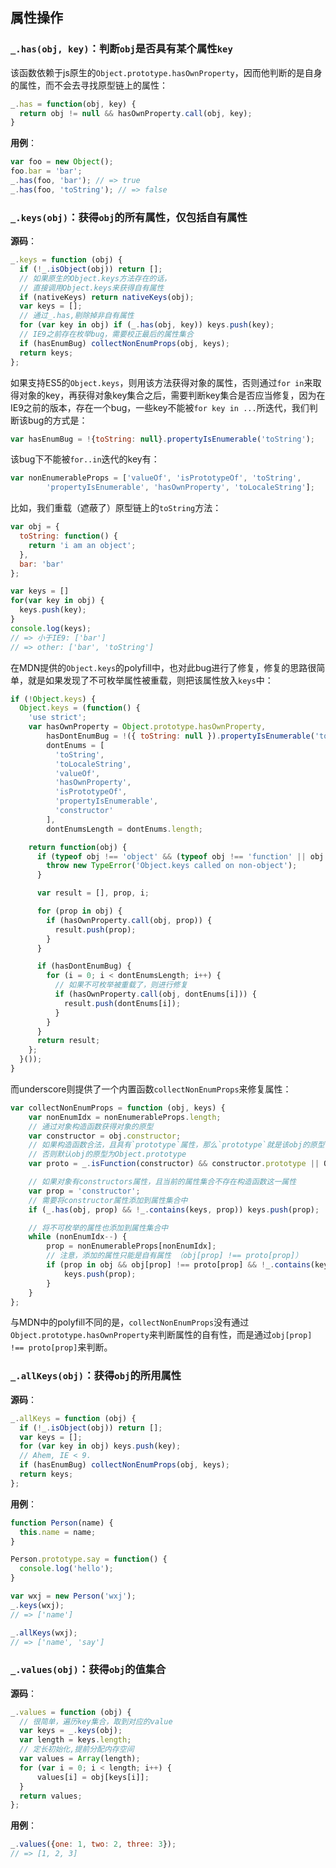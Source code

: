 ## 属性操作
### `_.has(obj, key)`：判断`obj`是否具有某个属性`key`
该函数依赖于js原生的`Object.prototype.hasOwnProperty`，因而他判断的是自身的属性，而不会去寻找原型链上的属性：
```js
_.has = function(obj, key) {
  return obj != null && hasOwnProperty.call(obj, key);
}
```

__用例__：
```js
var foo = new Object();
foo.bar = 'bar';
_.has(foo, 'bar'); // => true
_.has(foo, 'toString'); // => false
```

### `_.keys(obj)`：获得`obj`的所有属性，仅包括自有属性
__源码__：
```js
_.keys = function (obj) {
  if (!_.isObject(obj)) return [];
  // 如果原生的Object.keys方法存在的话，
  // 直接调用Object.keys来获得自有属性
  if (nativeKeys) return nativeKeys(obj);
  var keys = [];
  // 通过_.has,剔除掉非自有属性
  for (var key in obj) if (_.has(obj, key)) keys.push(key);
  // IE9之前存在枚举bug，需要校正最后的属性集合
  if (hasEnumBug) collectNonEnumProps(obj, keys);
  return keys;
};
```

如果支持ES5的`Object.keys`，则用该方法获得对象的属性，否则通过`for in`来取得对象的key，再获得对象key集合之后，需要判断key集合是否应当修复，因为在IE9之前的版本，存在一个bug，一些key不能被`for key in ...`所迭代，我们判断该bug的方式是：
```js
var hasEnumBug = !{toString: null}.propertyIsEnumerable('toString');
```

该bug下不能被`for..in`迭代的key有：
```js
var nonEnumerableProps = ['valueOf', 'isPrototypeOf', 'toString',
        'propertyIsEnumerable', 'hasOwnProperty', 'toLocaleString'];
```

比如，我们重载（遮蔽了）原型链上的`toString`方法：
```js
var obj = {
  toString: function() {
    return 'i am an object';
  },
  bar: 'bar'
};

var keys = []
for(var key in obj) {
  keys.push(key);
}
console.log(keys);
// => 小于IE9: ['bar']
// => other: ['bar', 'toString']
```

在MDN提供的`Object.keys`的polyfill中，也对此bug进行了修复，修复的思路很简单，就是如果发现了不可枚举属性被重载，则把该属性放入`keys`中：
```js
if (!Object.keys) {
  Object.keys = (function() {
    'use strict';
    var hasOwnProperty = Object.prototype.hasOwnProperty,
        hasDontEnumBug = !({ toString: null }).propertyIsEnumerable('toString'),
        dontEnums = [
          'toString',
          'toLocaleString',
          'valueOf',
          'hasOwnProperty',
          'isPrototypeOf',
          'propertyIsEnumerable',
          'constructor'
        ],
        dontEnumsLength = dontEnums.length;

    return function(obj) {
      if (typeof obj !== 'object' && (typeof obj !== 'function' || obj === null)) {
        throw new TypeError('Object.keys called on non-object');
      }

      var result = [], prop, i;

      for (prop in obj) {
        if (hasOwnProperty.call(obj, prop)) {
          result.push(prop);
        }
      }

      if (hasDontEnumBug) {
        for (i = 0; i < dontEnumsLength; i++) {
          // 如果不可枚举被重载了，则进行修复
          if (hasOwnProperty.call(obj, dontEnums[i])) {
            result.push(dontEnums[i]);
          }
        }
      }
      return result;
    };
  }());
}
```

而underscore则提供了一个内置函数`collectNonEnumProps`来修复属性：
```js
var collectNonEnumProps = function (obj, keys) {
    var nonEnumIdx = nonEnumerableProps.length;
    // 通过对象构造函数获得对象的原型
    var constructor = obj.constructor;
    // 如果构造函数合法，且具有`prototype`属性，那么`prototype`就是该obj的原型
    // 否则默认obj的原型为Object.prototype
    var proto = _.isFunction(constructor) && constructor.prototype || ObjProto;

    // 如果对象有constructors属性，且当前的属性集合不存在构造函数这一属性
    var prop = 'constructor';
    // 需要将constructor属性添加到属性集合中
    if (_.has(obj, prop) && !_.contains(keys, prop)) keys.push(prop);

    // 将不可枚举的属性也添加到属性集合中
    while (nonEnumIdx--) {
        prop = nonEnumerableProps[nonEnumIdx];
        // 注意，添加的属性只能是自有属性 （obj[prop] !== proto[prop]）
        if (prop in obj && obj[prop] !== proto[prop] && !_.contains(keys, prop)) {
            keys.push(prop);
        }
    }
};
```

与MDN中的polyfill不同的是，`collectNonEnumProps`没有通过`Object.prototype.hasOwnProperty`来判断属性的自有性，而是通过`obj[prop] !== proto[prop]`来判断。

### `_.allKeys(obj)`：获得`obj`的所用属性
__源码__：
```js
_.allKeys = function (obj) {
  if (!_.isObject(obj)) return [];
  var keys = [];
  for (var key in obj) keys.push(key);
  // Ahem, IE < 9.
  if (hasEnumBug) collectNonEnumProps(obj, keys);
  return keys;
};
```

__用例__：
```js
function Person(name) {
  this.name = name;
}

Person.prototype.say = function() {
  console.log('hello');
}

var wxj = new Person('wxj');
_.keys(wxj);
// => ['name']

_.allKeys(wxj);
// => ['name', 'say']

```

### `_.values(obj)`：获得`obj`的值集合
__源码__：
```js
_.values = function (obj) {
  // 很简单，遍历key集合，取到对应的value
  var keys = _.keys(obj);
  var length = keys.length;
  // 定长初始化,提前分配内存空间
  var values = Array(length);
  for (var i = 0; i < length; i++) {
      values[i] = obj[keys[i]];
  }
  return values;
};
```

__用例__：
```js
_.values({one: 1, two: 2, three: 3});
// => [1, 2, 3]
```